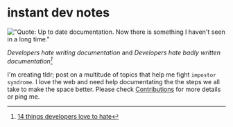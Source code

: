 # instant dev notes


!["Quote: Up to date documentation. Now there is something I haven't seen in a long time."](http://techbeacon.com/sites/default/files/docs_4.png)

_Developers hate writing documentation_ and _Developers hate badly written documentation[^1]_


I'm creating tldr; post on a multitude of topics that help me fight `impostor syndrome`. I love the web and need help documentating the the steps we all take to make the space better. Please check [Contributions](CONTRIBUTORS.md) for more details or ping me.

[^1]: [14 things developers love to hate](https://techbeacon.com/14-things-developers-love-hate)





